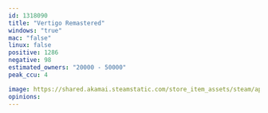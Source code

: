 ```yaml
---
id: 1318090
title: "Vertigo Remastered"
windows: "true"
mac: "false"
linux: false
positive: 1286
negative: 98
estimated_owners: "20000 - 50000"
peak_ccu: 4

image: https://shared.akamai.steamstatic.com/store_item_assets/steam/apps/1318090/header.jpg?t=1698775338
opinions:
---
```

